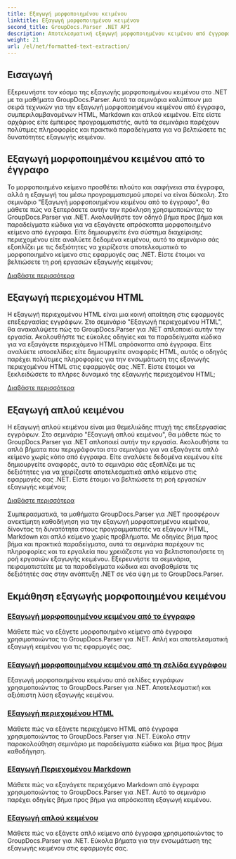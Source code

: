 ```yaml
---
title: Εξαγωγή μορφοποιημένου κειμένου
linktitle: Εξαγωγή μορφοποιημένου κειμένου
second_title: GroupDocs.Parser .NET API
description: Αποτελεσματική εξαγωγή μορφοποιημένου κειμένου από έγγραφα στο .NET με το GroupDocs.Parser. Μάθετε να εξάγετε HTML, Markdown και απλό κείμενο απρόσκοπτα.
weight: 21
url: /el/net/formatted-text-extraction/
---
```


## Εισαγωγή

Εξερευνήστε τον κόσμο της εξαγωγής μορφοποιημένου κειμένου στο .NET με τα μαθήματα GroupDocs.Parser. Αυτά τα σεμινάρια καλύπτουν μια σειρά τεχνικών για την εξαγωγή μορφοποιημένου κειμένου από έγγραφα, συμπεριλαμβανομένων HTML, Markdown και απλού κειμένου. Είτε είστε αρχάριος είτε έμπειρος προγραμματιστής, αυτά τα σεμινάρια παρέχουν πολύτιμες πληροφορίες και πρακτικά παραδείγματα για να βελτιώσετε τις δυνατότητες εξαγωγής κειμένου.

## Εξαγωγή μορφοποιημένου κειμένου από το έγγραφο

Το μορφοποιημένο κείμενο προσθέτει πλούτο και σαφήνεια στα έγγραφα, αλλά η εξαγωγή του μέσω προγραμματισμού μπορεί να είναι δύσκολη. Στο σεμινάριο "Εξαγωγή μορφοποιημένου κειμένου από το έγγραφο", θα μάθετε πώς να ξεπεράσετε αυτήν την πρόκληση χρησιμοποιώντας το GroupDocs.Parser για .NET. Ακολουθήστε τον οδηγό βήμα προς βήμα και παραδείγματα κώδικα για να εξαγάγετε απρόσκοπτα μορφοποιημένο κείμενο από έγγραφα. Είτε δημιουργείτε ένα σύστημα διαχείρισης περιεχομένου είτε αναλύετε δεδομένα κειμένου, αυτό το σεμινάριο σάς εξοπλίζει με τις δεξιότητες να χειρίζεστε αποτελεσματικά το μορφοποιημένο κείμενο στις εφαρμογές σας .NET. Είστε έτοιμοι να βελτιώσετε τη ροή εργασιών εξαγωγής κειμένου;

[Διαβάστε περισσότερα](./extract-formatted-text-from-document/)

## Εξαγωγή περιεχομένου HTML

Η εξαγωγή περιεχομένου HTML είναι μια κοινή απαίτηση στις εφαρμογές επεξεργασίας εγγράφων. Στο σεμινάριο "Εξαγωγή περιεχομένου HTML", θα ανακαλύψετε πώς το GroupDocs.Parser για .NET απλοποιεί αυτήν την εργασία. Ακολουθήστε τις εύκολες οδηγίες και τα παραδείγματα κώδικα για να εξαγάγετε περιεχόμενο HTML απρόσκοπτα από έγγραφα. Είτε αναλύετε ιστοσελίδες είτε δημιουργείτε αναφορές HTML, αυτός ο οδηγός παρέχει πολύτιμες πληροφορίες για την ενσωμάτωση της εξαγωγής περιεχομένου HTML στις εφαρμογές σας .NET. Είστε έτοιμοι να ξεκλειδώσετε το πλήρες δυναμικό της εξαγωγής περιεχομένου HTML;

[Διαβάστε περισσότερα](./extract-html-content/)

## Εξαγωγή απλού κειμένου

Η εξαγωγή απλού κειμένου είναι μια θεμελιώδης πτυχή της επεξεργασίας εγγράφων. Στο σεμινάριο "Εξαγωγή απλού κειμένου", θα μάθετε πώς το GroupDocs.Parser για .NET απλοποιεί αυτήν την εργασία. Ακολουθήστε τα απλά βήματα που περιγράφονται στο σεμινάριο για να εξαγάγετε απλό κείμενο χωρίς κόπο από έγγραφα. Είτε αναλύετε δεδομένα κειμένου είτε δημιουργείτε αναφορές, αυτό το σεμινάριο σάς εξοπλίζει με τις δεξιότητες για να χειρίζεστε αποτελεσματικά απλό κείμενο στις εφαρμογές σας .NET. Είστε έτοιμοι να βελτιώσετε τη ροή εργασιών εξαγωγής κειμένου;

[Διαβάστε περισσότερα](./extract-plain-text/)

Συμπερασματικά, τα μαθήματα GroupDocs.Parser για .NET προσφέρουν ανεκτίμητη καθοδήγηση για την εξαγωγή μορφοποιημένου κειμένου, δίνοντας τη δυνατότητα στους προγραμματιστές να εξάγουν HTML, Markdown και απλό κείμενο χωρίς προβλήματα. Με οδηγίες βήμα προς βήμα και πρακτικά παραδείγματα, αυτά τα σεμινάρια παρέχουν τις πληροφορίες και τα εργαλεία που χρειάζεστε για να βελτιστοποιήσετε τη ροή εργασιών εξαγωγής κειμένου. Εξερευνήστε τα σεμινάρια, πειραματιστείτε με τα παραδείγματα κώδικα και αναβαθμίστε τις δεξιότητές σας στην ανάπτυξη .NET σε νέα ύψη με το GroupDocs.Parser.
## Εκμάθηση εξαγωγής μορφοποιημένου κειμένου
### [Εξαγωγή μορφοποιημένου κειμένου από το έγγραφο](./extract-formatted-text-from-document/)
Μάθετε πώς να εξάγετε μορφοποιημένο κείμενο από έγγραφα χρησιμοποιώντας το GroupDocs.Parser για .NET. Απλή και αποτελεσματική εξαγωγή κειμένου για τις εφαρμογές σας.
### [Εξαγωγή μορφοποιημένου κειμένου από τη σελίδα εγγράφου](./extract-formatted-text-from-document-page/)
Εξαγωγή μορφοποιημένου κειμένου από σελίδες εγγράφων χρησιμοποιώντας το GroupDocs.Parser για .NET. Αποτελεσματική και αξιόπιστη λύση εξαγωγής κειμένου.
### [Εξαγωγή περιεχομένου HTML](./extract-html-content/)
Μάθετε πώς να εξάγετε περιεχόμενο HTML από έγγραφα χρησιμοποιώντας το GroupDocs.Parser για .NET. Εύκολο στην παρακολούθηση σεμινάριο με παραδείγματα κώδικα και βήμα προς βήμα καθοδήγηση.
### [Εξαγωγή Περιεχομένου Markdown](./extract-markdown-content/)
Μάθετε πώς να εξαγάγετε περιεχόμενο Markdown από έγγραφα χρησιμοποιώντας το GroupDocs.Parser για .NET. Αυτό το σεμινάριο παρέχει οδηγίες βήμα προς βήμα για απρόσκοπτη εξαγωγή κειμένου.
### [Εξαγωγή απλού κειμένου](./extract-plain-text/)
Μάθετε πώς να εξάγετε απλό κείμενο από έγγραφα χρησιμοποιώντας το GroupDocs.Parser για .NET. Εύκολα βήματα για την ενσωμάτωση της εξαγωγής κειμένου στις εφαρμογές σας.